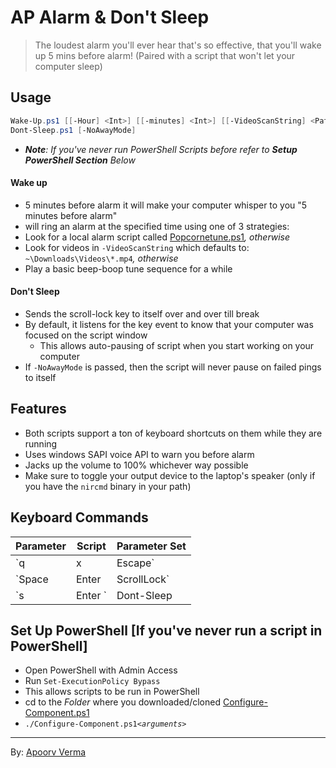 # AP Alarm & Don't Sleep
> The loudest alarm you'll ever hear that's so effective, that you'll wake up 5 mins before alarm! (Paired with a script that won't let your computer sleep)

## Usage
```PowerShell
Wake-Up.ps1 [[-Hour] <Int>] [[-minutes] <Int>] [[-VideoScanString] <Path>]
Dont-Sleep.ps1 [-NoAwayMode]
```
- *__Note__: If you've never run PowerShell Scripts before refer to __Setup PowerShell Section__ Below*

#### Wake up
- 5 minutes before alarm it will make your computer whisper to you "5 minutes before alarm"
-  will ring an alarm at the specified time using one of 3 strategies:
  - Look for a local alarm script called [Popcornetune.ps1](Popcornetune.ps1)*, otherwise*
  - Look for videos in `-VideoScanString` which defaults to: `~\Downloads\Videos\*.mp4`*, otherwise*
  - Play a basic beep-boop tune sequence for a while

#### Don't Sleep
- Sends the scroll-lock key to itself over and over till break
- By default, it listens for the key event to know that your computer was focused on the script window
  - This allows auto-pausing of script when you start working on your computer
- If `-NoAwayMode` is passed, then the script will never pause on failed pings to itself


## Features
- Both scripts support a ton of keyboard shortcuts on them while they are running
- Uses windows SAPI voice API to warn you before alarm
- Jacks up the volume to 100% whichever way possible
- Make sure to toggle your output device to the laptop's speaker (only if you have the `nircmd` binary in your path)

## Keyboard Commands
Parameter         | Script | Parameter Set
----------------- | ---------- | -------------
`q | x | Escape`     | Both | Exit script
`Space | Enter | ScrollLock` | Wake-Up | Show status of sleep for alarm
`s | Enter ` | Dont-Sleep | Show stats on how many pings were recieved by this script to itself

## Set Up PowerShell [If you've never run a script in PowerShell]
- Open PowerShell with Admin Access
- Run `Set-ExecutionPolicy Bypass`
- This allows scripts to be run in PowerShell
- cd to the *Folder* where you downloaded/cloned [Configure-Component.ps1](Configure-Component.ps1)
- `./Configure-Component.ps1`*`<arguments>`*

---
By: [Apoorv Verma](https://github.com/avdaredevil)

